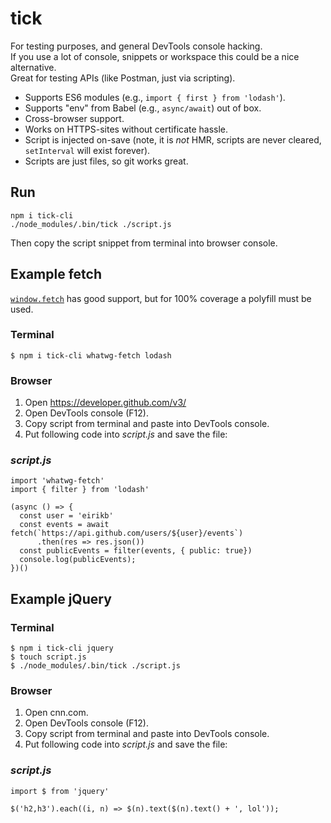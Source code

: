 # tick

For testing purposes, and general DevTools console hacking.  
If you use a lot of console, snippets or workspace this could be a nice alternative.  
Great for testing APIs (like Postman, just via scripting).

  * Supports ES6 modules (e.g., `import { first } from 'lodash'`).
  * Supports "env" from Babel (e.g., `async/await`) out of box.
  * Cross-browser support.
  * Works on HTTPS-sites without certificate hassle.
  * Script is injected on-save (note, it is *not* HMR, scripts are never cleared, `setInterval` will exist forever).
  * Scripts are just files, so git works great.

## Run

    npm i tick-cli
    ./node_modules/.bin/tick ./script.js

Then copy the script snippet from terminal into browser console.

## Example fetch

[`window.fetch`](http://caniuse.com/#search=fetch) has good support, but for 100% coverage a polyfill must be used.

### Terminal

    $ npm i tick-cli whatwg-fetch lodash
    
### Browser
1. Open https://developer.github.com/v3/
1. Open DevTools console (F12).
1. Copy script from terminal and paste into DevTools console.
1. Put following code into _script.js_ and save the file:

### _script.js_

    import 'whatwg-fetch'
    import { filter } from 'lodash'

    (async () => {
      const user = 'eirikb'
      const events = await fetch(`https://api.github.com/users/${user}/events`)
          .then(res => res.json())
      const publicEvents = filter(events, { public: true})
      console.log(publicEvents);
    })()


## Example jQuery

### Terminal

    $ npm i tick-cli jquery
    $ touch script.js
    $ ./node_modules/.bin/tick ./script.js

### Browser
1. Open cnn.com.
1. Open DevTools console (F12).
1. Copy script from terminal and paste into DevTools console.
1. Put following code into _script.js_ and save the file:

### _script.js_
    
    import $ from 'jquery'
    
    $('h2,h3').each((i, n) => $(n).text($(n).text() + ', lol'));
